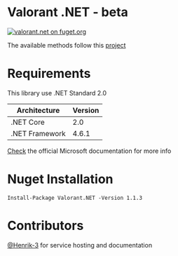 # Valorant .NET - beta
[![valorant.net on fuget.org](https://www.fuget.org/packages/valorant.net/badge.svg?v=1.1.3)](https://www.fuget.org/packages/valorant.net/1.1.3)

The available methods follow this [project](https://github.com/Henrik-3/unofficial-valorant-api)

# Requirements
This library use .NET Standard 2.0

|Architecture|Version|
|-|-|
| .NET Core | 2.0 |
| .NET Framework | 4.6.1 |

[Check](https://docs.microsoft.com/en-us/dotnet/standard/net-standard) the official Microsoft documentation for more info

# Nuget Installation
```Install-Package Valorant.NET -Version 1.1.3```

# Contributors
[@Henrik-3](https://github.com/Henrik-3/unofficial-valorant-api) for service hosting and documentation
